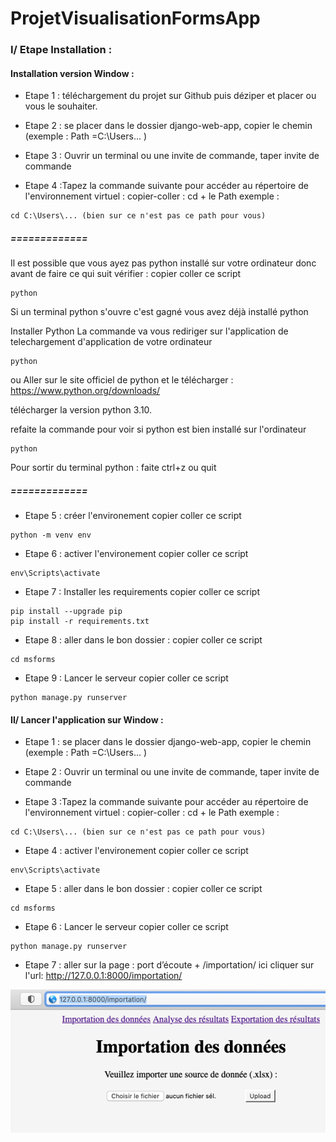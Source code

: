 # ProjetVisualisationFormsApp


### I/ Etape Installation :


#### <strong>Installation version Window :</strong>

- Etape 1 : téléchargement du projet sur Github puis déziper et placer ou vous le souhaiter.

- Etape 2 : se placer dans le dossier  django-web-app, copier le chemin (exemple : Path =C:\Users\... )

- Etape 3 : Ouvrir un terminal ou une invite de commande, taper invite de commande

- Etape 4 :Tapez la commande suivante pour accéder au répertoire de l'environnement virtuel : copier-coller : cd + le Path
exemple : 
```shell
cd C:\Users\... (bien sur ce n'est pas ce path pour vous)
```
##### =============
Il est possible que vous ayez pas python installé sur votre ordinateur donc avant de faire ce qui suit vérifier :
copier coller ce script 
```shell
python
```
Si un terminal python s'ouvre c'est gagné vous avez déjà installé python

Installer Python 
La commande va vous rediriger sur l'application de telechargement d'application de votre ordinateur
```shell
python
```
ou 
Aller sur le site officiel de python et le télécharger : https://www.python.org/downloads/

télécharger la version python 3.10. 

refaite la commande pour voir si python est bien installé sur l'ordinateur
```shell
python
```

Pour sortir du terminal python :
faite ctrl+z ou quit

##### =============

- Etape 5 :  créer l'environement copier coller ce script
```shell
python -m venv env

```
- Etape 6 : activer l'environement copier coller ce script
```shell
env\Scripts\activate
```
- Etape 7 : Installer les requirements copier coller ce script
```shell
pip install --upgrade pip
pip install -r requirements.txt

```

- Etape 8 : aller dans le bon dossier : copier coller ce script
```shell
cd msforms
```

- Etape 9 : Lancer le serveur copier coller ce script
```shell
python manage.py runserver
```


#### II/ Lancer l'application sur Window :

- Etape 1 : se placer dans le dossier  django-web-app, copier le chemin (exemple : Path =C:\Users\... )

- Etape 2 : Ouvrir un terminal ou une invite de commande, taper invite de commande

- Etape 3 :Tapez la commande suivante pour accéder au répertoire de l'environnement virtuel : copier-coller : cd + le Path
exemple : 
```shell
cd C:\Users\... (bien sur ce n'est pas ce path pour vous)
```
- Etape 4 : activer l'environement copier coller ce script
```shell
env\Scripts\activate
```
- Etape 5 : aller dans le bon dossier : copier coller ce script
```shell
cd msforms
```

- Etape 6 : Lancer le serveur copier coller ce script
```shell
python manage.py runserver
```
- Etape 7 : aller sur la page :  port d’écoute + /importation/ ici cliquer sur l'url: http://127.0.0.1:8000/importation/

![ouverture terminal](images_readme/img4.png)

